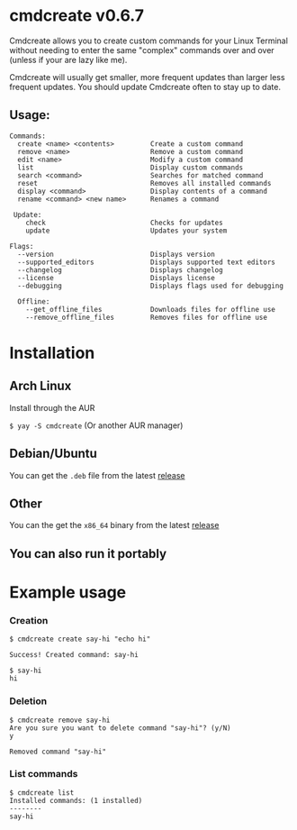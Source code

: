 # cmdcreate v0.6.7
Cmdcreate allows you to create custom commands for your Linux Terminal without needing to enter the same "complex" commands over and over (unless if your are lazy like me).

Cmdcreate will usually get smaller, more frequent updates than larger less frequent updates. You should update Cmdcreate often to stay up to date.
  
## Usage:

```
Commands:
  create <name> <contents>         Create a custom command
  remove <name>                    Remove a custom command
  edit <name>                      Modify a custom command
  list                             Display custom commands
  search <command>                 Searches for matched command
  reset                            Removes all installed commands
  display <command>                Display contents of a command
  rename <command> <new name>      Renames a command

 Update:
    check                          Checks for updates
    update                         Updates your system

Flags:
  --version                        Displays version
  --supported_editors              Displays supported text editors
  --changelog                      Displays changelog
  --license                        Displays license
  --debugging                      Displays flags used for debugging

  Offline:
    --get_offline_files            Downloads files for offline use
    --remove_offline_files         Removes files for offline use
```

# Installation

## Arch Linux
Install through the AUR

`$ yay -S cmdcreate` (Or another AUR manager)

## Debian/Ubuntu
You can get the `.deb` file from the latest [release](https://github.com/Meme-Supplier/cmdcreate/releases)

## Other
You can the get the `x86_64` binary from the latest [release](https://github.com/Meme-Supplier/cmdcreate/releases)

## You can also run it portably

# Example usage

### Creation
```
$ cmdcreate create say-hi "echo hi"

Success! Created command: say-hi

$ say-hi
hi
```

### Deletion
```
$ cmdcreate remove say-hi
Are you sure you want to delete command "say-hi"? (y/N)
y

Removed command "say-hi"
```

### List commands
```
$ cmdcreate list
Installed commands: (1 installed)
--------
say-hi
```
